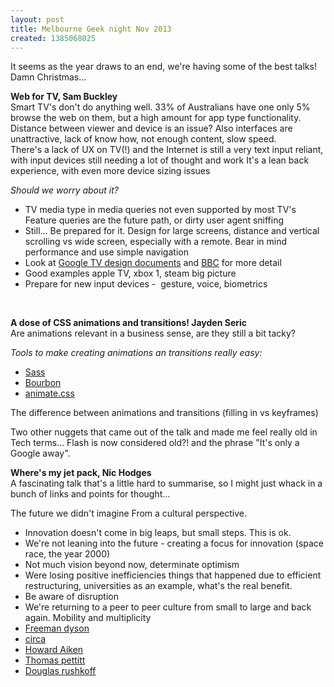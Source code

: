 ```yaml
---
layout: post
title: Melbourne Geek night Nov 2013
created: 1385068025
---
```



It seems as the year draws to an end, we&#39;re having some of the best talks! Damn Christmas&hellip;

<strong>Web for TV, Sam Buckley</strong><br />Smart TV&#39;s don&#39;t do anything well. 33% of Australians have one only 5% browse the web on them, but a high amount for app type functionality.<br /><span >Distance between viewer and device is an issue? Also interfaces are unattractive, lack of know how, not enough content, slow speed.<br />There&#39;s a lack of UX on TV(!) and the Internet is still a very text input reliant, with input devices still needing a lot of thought and work It&#39;s a lean back experience, with even more device sizing issues</span>

<em><span >Should we worry about it?</span></em><ul><li>TV media type in media queries not even supported by most TV&#39;s Feature queries are the future path, or dirty user agent sniffing</li><li>Still... Be prepared for it. Design for large screens, distance and vertical scrolling vs wide screen, especially with a remote. Bear in mind performance and use simple navigation</li><li>Look at <a href="https://developers.google.com/tv/android/docs/gtv_android_patterns" target="_blank">Google TV design documents</a> and <a href="http://www.bbc.co.uk/gel/tv/device-considerations/designing-for-tv/introduction" target="_blank">BBC</a> for more detail</li><li>Good examples apple TV, xbox 1, steam big picture</li><li>Prepare for new input devices -&nbsp; gesture, voice, biometrics</li></ul>

&nbsp;

<strong>A dose of CSS animations and transitions! Jayden Seric</strong><br />Are animations relevant in a business sense, are they still a bit tacky?

<em>Tools to make creating animations an transitions really easy:</em><ul><li><a href="http://sass-lang.com/" target="_blank">Sass</a></li><li><a href="http://bourbon.io/" target="_blank">Bourbon</a></li><li><a href="https://daneden.me/animate/" target="_blank">animate.css</a></li></ul>

The difference between animations and transitions (filling in vs keyframes)

Two other nuggets that came out of the talk and made me feel really old in Tech terms&hellip; Flash is now considered old?! and the phrase&nbsp;&quot;It&#39;s only a Google away&quot;.

<strong>Where&#39;s my jet pack, Nic Hodges</strong><br />A fascinating talk that&#39;s a little hard to summarise, so I might just whack in a bunch of links and points for thought&hellip;

The future we didn&#39;t imagine From a cultural perspective.<ul><li>Innovation doesn&#39;t come in big leaps, but small steps. This is ok.</li><li>We&#39;re not leaning into the future - creating a focus for innovation (space race, the year 2000)</li><li>Not much vision beyond now, determinate optimism</li><li>Were losing positive inefficiencies things that happened due to efficient restructuring, universities as an example, what&#39;s the real benefit.</li><li>Be aware of disruption</li><li>We&#39;re returning to a peer to peer culture from small to large and back again. Mobility and multiplicity</li><li><span ><a href="http://en.wikipedia.org/wiki/Freeman_Dyson" target="_blank">Freeman dyson</a></span></li><li><span ><a href="http://cir.ca/" target="_blank">circa</a></span></li><li><a href="http://en.wikipedia.org/wiki/Howard_H._Aiken"  target="_blank">Howard Aiken</a></li><li><a href="http://web.mit.edu/comm-forum/forums/gutenberg_parenthesis.html"  target="_blank">Thomas pettitt</a></li><li><a href="http://www.rushkoff.com/"  target="_blank">Douglas rushkoff</a></li></ul>
